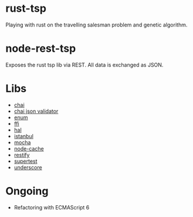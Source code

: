 rust-tsp
==========

Playing with rust on the travelling salesman problem and genetic algorithm.


# node-rest-tsp

Exposes the rust tsp lib via REST. All data is exchanged as JSON.

# Libs

* <a href="http://chaijs.com/">chai</a>
* <a href="http://chaijs.com/plugins/chai-json-schema">chai json validator</a>
* <a href="https://www.npmjs.com/package/enum">enum</a>
* <a href="https://www.npmjs.com/package/ffi">ffi</a>
* <a href="https://www.npmjs.com/package/hal">hal</a>
* <a href="https://www.npmjs.com/package/istanbul">istanbul</a>
* <a href="http://mochajs.org/">mocha</a>
* <a href="https://www.npmjs.com/package/node-cache">node-cache</a>
* <a href="http://mcavage.me/node-restify/">restify</a>
* <a href="https://github.com/visionmedia/supertest">supertest</a>
* <a href="http://underscorejs.org/">underscore</a>

# Ongoing

* Refactoring with ECMAScript 6